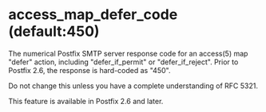 # access_map_defer_code (default:450) 


The numerical Postfix SMTP server response code for
an access(5) map "defer" action, including "defer_if_permit"
or "defer_if_reject". Prior to Postfix 2.6, the response
is hard-coded as "450".



Do not change this unless you have a complete understanding of RFC 5321.



This feature is available in Postfix 2.6 and later.



